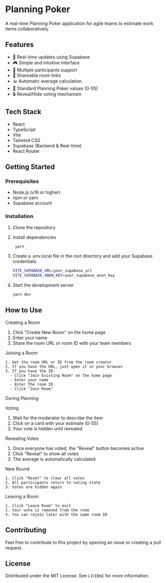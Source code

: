 # Planning Poker

A real-time Planning Poker application for agile teams to estimate work items collaboratively.

## Features

- 🔄 Real-time updates using Supabase
- 🎮 Simple and intuitive interface
- 👥 Multiple participants support
- 🔗 Shareable room links
- 📊 Automatic average calculation
- 🎯 Standard Planning Poker values (0-55)
- 🔒 Reveal/Hide voting mechanism

## Tech Stack

- React
- TypeScript
- Vite
- Tailwind CSS
- Supabase (Backend & Real-time)
- React Router

## Getting Started

### Prerequisites

- Node.js (v16 or higher)
- npm or yarn
- Supabase account

### Installation

1. Clone the repository
2. Install dependencies

   ```bash
    yarn
   ```

3. Create a .env.local file in the root directory and add your Supabase credentials:

   ```bash
   VITE_SUPABASE_URL=your_supabase_url
   VITE_SUPABASE_ANON_KEY=your_supabase_anon_key
   ```

4. Start the development server

   ```bash
   yarn dev
   ```

## How to Use

Creating a Room

1. Click "Create New Room" on the home page
2. Enter your name
3. Share the room URL or room ID with your team members

Joining a Room

    1. Get the room URL or ID from the room creator
    2. If you have the URL, just open it in your browser
    3. If you have the ID:
      - Click "Join Existing Room" on the home page
      - Enter your name
      - Enter the room ID
      - Click "Join Room"

During Planning

Voting

1. Wait for the moderator to describe the item
2. Click on a card with your estimate (0-55)
3. Your vote is hidden until revealed

Revealing Votes

1. Once everyone has voted, the "Reveal" button becomes active
2. Click "Reveal" to show all votes
3. The average is automatically calculated

New Round

    1. Click "Reset" to clear all votes
    2. All participants return to voting state
    3. Votes are hidden again

Leaving a Room

    1. Click "Leave Room" to exit
    2. Your vote is removed from the room
    3. You can rejoin later with the same room ID

## Contributing

Feel free to contribute to this project by opening an issue or creating a pull request.

## License

Distributed under the MIT License. See `LICENSE` for more information.
